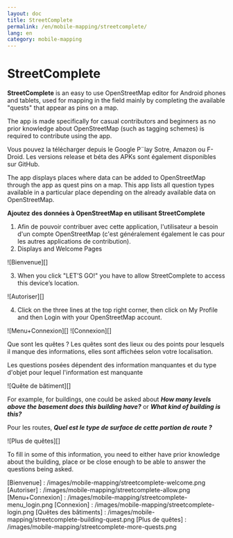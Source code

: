 ```yaml
---
layout: doc
title: StreetComplete
permalink: /en/mobile-mapping/streetcomplete/
lang: en
category: mobile-mapping
---
```


StreetComplete
==============


**StreetComplete** is an easy to use OpenStreetMap editor for Android phones and tablets, used for mapping in the field mainly by completing the available "quests" that appear as pins on a map.

The app is made specifically for casual contributors and beginners as no prior knowledge about OpenStreetMap (such as tagging schemes) is required to contribute using the app.

Vous pouvez la télécharger depuis le Google P¨lay Sotre, Amazon ou F-Droid. Les versions release et béta des APKs sont également disponibles sur GitHub.

The app displays places where data can be added to OpenStreetMap through the app as quest pins on a map. This app lists all question types available in a particular place depending on the already available data on OpenStreetMap.

**Ajoutez des données à OpenStreetMap en utilisant StreetComplete**

1. Afin de pouvoir contribuer avec cette application, l'utilisateur a besoin d'un compte OpenStreetMap (c'est généralement également le cas pour les autres applications de contribution).
2.  Displays and Welcome Pages

![Bienvenue][]

3.  When you click "LET’S GO!" you have to allow StreetComplete to access this device’s location.

![Autoriser][]

4.  Click on the three lines at the top right corner, then click on My Profile and then Login with your OpenStreetMap account.

![Menu+Connexion][]
![Connexion][]

Que sont les quêtes ? Les quêtes sont des lieux ou des points pour lesquels il manque des informations, elles sont affichées selon votre localisation.

Les questions posées dépendent des information manquantes et du type d'objet pour lequel l'information est manquante

![Quête de bâtiment][]

For example, for buildings, one could be asked about ***How many levels above the basement does this building have?*** or ***What kind of building is this?***

Pour les routes, ***Quel est le type de surface de cette portion de route ?***

![Plus de quêtes][]

To fill in some of this information, you need to either have prior knowledge about the building, place or be close enough to be able to answer the questions being asked.



[Bienvenue] :          /images/mobile-mapping/streetcomplete-welcome.png
[Autoriser] :            /images/mobile-mapping/streetcomplete-allow.png
[Menu+Connexion] :       /images/mobile-mapping/streetcomplete-menu_login.png
[Connexion] :            /images/mobile-mapping/streetcomplete-login.png
[Quêtes des bâtiments] :   /images/mobile-mapping/streetcomplete-building-quest.png
[Plus de quêtes] :      /images/mobile-mapping/streetcomplete-more-quests.png
